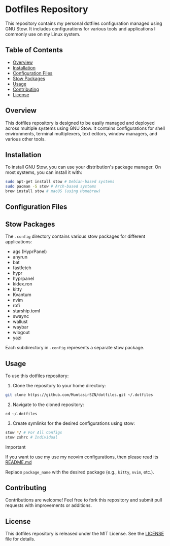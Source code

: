 # Dotfiles Repository

This repository contains my personal dotfiles configuration managed using GNU Stow. It includes configurations for various tools and applications I commonly use on my Linux system.

## Table of Contents

- [Overview](#overview)
- [Installation](#installation)
- [Configuration Files](#configuration-files)
- [Stow Packages](#stow-packages)
- [Usage](#usage)
- [Contributing](#contributing)
- [License](#license)

## Overview

This dotfiles repository is designed to be easily managed and deployed across multiple systems using GNU Stow. It contains configurations for shell environments, terminal multiplexers, text editors, window managers, and various other tools.

## Installation

To install GNU Stow, you can use your distribution's package manager. On most systems, you can install it with:

```bash
sudo apt-get install stow # Debian-based systems
sudo pacman -S stow # Arch-based systems
brew install stow # macOS (using Homebrew)
```

## Configuration Files

## Stow Packages

The `.config` directory contains various stow packages for different applications:

- ags (HyprPanel)
- anyrun
- bat
- fastfetch
- hypr
- hyprpanel
- kidex.ron
- kitty
- Kvantum
- nvim
- rofi
- starship.toml
- swaync
- wallust
- waybar
- wlogout
- yazi

Each subdirectory in `.config` represents a separate stow package.

## Usage

To use this dotfiles repository:

1. Clone the repository to your home directory:

```bash
git clone https://github.com/MuntasirSZN/dotfiles.git ~/.dotfiles
```

2. Navigate to the cloned repository:

```
cd ~/.dotfiles
```

3. Create symlinks for the desired configurations using stow:

```bash
stow */ # For All Configs
stow zshrc # Individual
```

> [!Important]
> If you want to use my use my neovim configurations, then please read its [README.md](./neovim/.config/nvim/README.md)

Replace `package_name` with the desired package (e.g., `kitty`, `nvim`, etc.).

## Contributing

Contributions are welcome! Feel free to fork this repository and submit pull requests with improvements or additions.

## License

This dotfiles repository is released under the MIT License. See the [LICENSE](./LICENSE) file for details.
